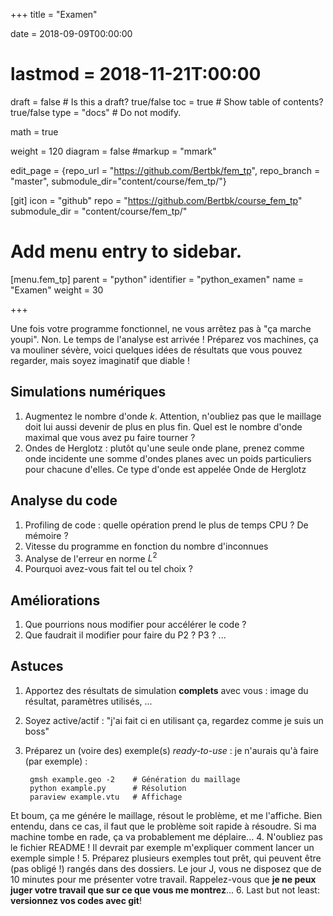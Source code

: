 +++
title = "Examen"

date = 2018-09-09T00:00:00
# lastmod = 2018-11-21T:00:00

draft = false  # Is this a draft? true/false
toc = true  # Show table of contents? true/false
type = "docs"  # Do not modify.

math = true


weight = 120
diagram = false
#markup = "mmark"

edit_page = {repo_url = "https://github.com/Bertbk/fem_tp", repo_branch = "master", submodule_dir="content/course/fem_tp/"}

[git]
  icon = "github"
  repo = "https://github.com/Bertbk/course_fem_tp"
  submodule_dir = "content/course/fem_tp/"

# Add menu entry to sidebar.
[menu.fem_tp]
  parent = "python"
  identifier = "python_examen"
  name = "Examen"
  weight = 30

+++

$\newcommand{\diff}{\mathrm{d}}$
$\newcommand{\xx}{\mathbf{x}}$
$\newcommand{\vec}[1]{\mathbf{#1}}$
$\newcommand{\Pb}{\mathbb{P}}$
$\newcommand{\dn}{\partial\_{\mathbf{n}}}$
$\newcommand{\Lo}{L^2(\Omega)}$
$\newcommand{\Ho}{H^1(\Omega)}$
$\newcommand{\dsp}{\displaystyle}$
$\newcommand{\uh}{u\_h}$
$\newcommand{\eh}{e\_h}$
$\newcommand{\norm}[1]{\left\\|#1\right\\|}$
$\newcommand{\normL}[1]{\norm{#1}\_{\Lo}}$
$\newcommand{\normH}[1]{\norm{#1}\_{\Ho}}$


Une fois votre programme fonctionnel, ne vous arrêtez pas à "ça marche youpi". Non. Le temps de l'analyse est arrivée ! Préparez vos machines, ça va mouliner sévère, voici quelques idées de résultats que vous pouvez regarder, mais soyez imaginatif que diable !

## Simulations numériques

1. Augmentez le nombre d'onde $k$. Attention, n'oubliez pas que le maillage doit lui aussi devenir de plus en plus fin. Quel est le nombre d'onde maximal que vous avez pu faire tourner ?
2. Ondes de Herglotz : plutôt qu'une seule onde plane, prenez comme onde incidente une somme d'ondes planes avec un poids particuliers pour chacune d'elles. Ce type d'onde est appelée Onde de Herglotz


## Analyse du code

1. Profiling de code : quelle opération prend le plus de temps CPU ? De mémoire ?
2. Vitesse du programme en fonction du nombre d'inconnues
3. Analyse de l'erreur en norme $L^2$
4. Pourquoi avez-vous fait tel ou tel choix ?

## Améliorations

1. Que pourrions nous modifier pour accélérer le code ?
2. Que faudrait il modifier pour faire du P2 ? P3 ? ...


## Astuces

1. Apportez des résultats de simulation **complets** avec vous : image du résultat, paramètres utilisés, ...
2. Soyez active/actif : "j'ai fait ci en utilisant ça, regardez comme je suis un boss"
3. Préparez un (voire des) exemple(s) *ready-to-use* : je n'aurais qu'à faire (par exemple) :

        gmsh example.geo -2    # Génération du maillage
        python example.py      # Résolution
        paraview example.vtu   # Affichage
Et boum, ça me génére le maillage, résout le problème, et me l'affiche. Bien entendu, dans ce cas, il faut que le problème soit rapide à résoudre. Si ma machine tombe en rade, ça va probablement me déplaire...
4. N'oubliez pas le fichier README ! Il devrait par exemple m'expliquer comment lancer un exemple simple !
5. Préparez plusieurs exemples tout prêt, qui peuvent être (pas obligé !) rangés dans des dossiers. Le jour J, vous ne disposez que de 10 minutes pour me présenter votre travail. Rappelez-vous que **je ne peux juger votre travail que sur ce que vous me montrez**...
6. Last but not least: **versionnez vos codes avec git**!